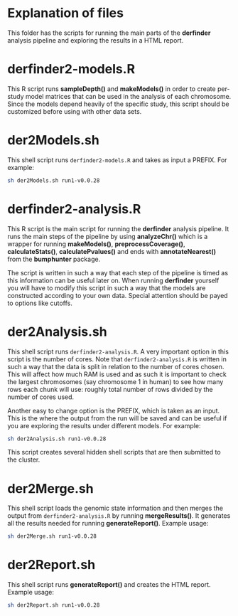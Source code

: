 Explanation of files
====================

This folder has the scripts for running the main parts of the __derfinder__ analysis pipeline and exploring the results in a HTML report.

# derfinder2-models.R

This R script runs __sampleDepth()__ and __makeModels()__ in order to create per-study model matrices that can be used in the analysis of each chromosome. Since the models depend heavily of the specific study, this script should be customized before using with other data sets.

# der2Models.sh

This shell script runs `derfinder2-models.R` and takes as input a PREFIX. For example:

```bash
sh der2Models.sh run1-v0.0.28
```

# derfinder2-analysis.R

This R script is the main script for running the __derfinder__ analysis pipeline. It runs the main steps of the pipeline by using __analyzeChr()__ which is a wrapper for running __makeModels()__, __preprocessCoverage()__, __calculateStats()__, __calculatePvalues()__ and ends with __annotateNearest()__ from the __bumphunter__ package.

The script is written in such a way that each step of the pipeline is timed as this information can be useful later on. When running __derfinder__ yourself you will have to modify this script in such a way that the models are constructed according to your own data. Special attention should be payed to options like cutoffs.

# der2Analysis.sh

This shell script runs `derfinder2-analysis.R`. A very important option in this script is the number of cores. Note that `derfinder2-analysis.R` is written in such a way that the data is split in relation to the number of cores chosen. This will affect how much RAM is used and as such it is important to check the largest chromosomes (say chromosome 1 in human) to see how many rows each chunk will use: roughly total number of rows divided by the number of cores used. 

Another easy to change option is the PREFIX, which is taken as an input. This is the where the output from the run will be saved and can be useful if you are exploring the results under different models. For example:

```bash
sh der2Analysis.sh run1-v0.0.28
```


This script creates several hidden shell scripts that are then submitted to the cluster.

# der2Merge.sh

This shell script loads the genomic state information and then merges the output from `derfinder2-analysis.R` by running __mergeResults()__. It generates all the results needed for running __generateReport()__. Example usage:

```bash
sh der2Merge.sh run1-v0.0.28
```


# der2Report.sh

This shell script runs __generateReport()__ and creates the HTML report. Example usage:

```bash
sh der2Report.sh run1-v0.0.28
```

